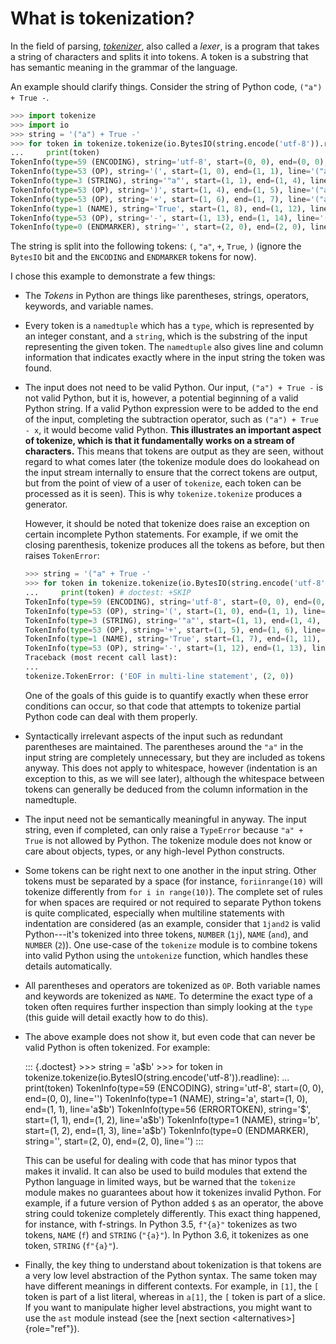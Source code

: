 What is tokenization?
=====================

In the field of parsing, [*tokenizer*](https://en.wikipedia.org/wiki/Lexical_analysis), also called a *lexer*, is a
program that takes a string of characters and splits it into tokens. A
token is a substring that has semantic meaning in the grammar of the
language.

An example should clarify things. Consider the string of Python code,
`("a") + True -`.

``` py
>>> import tokenize
>>> import io
>>> string = '("a") + True -'
>>> for token in tokenize.tokenize(io.BytesIO(string.encode('utf-8')).readline):
...     print(token)
TokenInfo(type=59 (ENCODING), string='utf-8', start=(0, 0), end=(0, 0), line='')
TokenInfo(type=53 (OP), string='(', start=(1, 0), end=(1, 1), line='("a") + True -')
TokenInfo(type=3 (STRING), string='"a"', start=(1, 1), end=(1, 4), line='("a") + True -')
TokenInfo(type=53 (OP), string=')', start=(1, 4), end=(1, 5), line='("a") + True -')
TokenInfo(type=53 (OP), string='+', start=(1, 6), end=(1, 7), line='("a") + True -')
TokenInfo(type=1 (NAME), string='True', start=(1, 8), end=(1, 12), line='("a") + True -')
TokenInfo(type=53 (OP), string='-', start=(1, 13), end=(1, 14), line='("a") + True -')
TokenInfo(type=0 (ENDMARKER), string='', start=(2, 0), end=(2, 0), line='')

```


The string is split into the following tokens: `(`, `"a"`, `+`, `True`,
`)` (ignore the `BytesIO` bit and the `ENCODING` and `ENDMARKER` tokens
for now).

I chose this example to demonstrate a few things:

-   The *Tokens* in Python are things like parentheses, strings,
    operators, keywords, and variable names.
-   Every token is a `namedtuple` which has a `type`, which is
    represented by an integer constant, and a `string`, which is the
    substring of the input representing the given token. The
    `namedtuple` also gives line and column information that indicates
    exactly where in the input string the token was found.
-   The input does not need to be valid Python. Our input,
    `("a") + True -` is not valid Python, but it is, however, a
    potential beginning of a valid Python string. If a valid Python
    expression were to be added to the end of the input, completing the
    subtraction operator, such as `("a") + True - x`, it would become
    valid Python. **This illustrates an important aspect of tokenize,
    which is that it fundamentally works on a stream of characters.**
    This means that tokens are output as they are seen, without regard
    to what comes later (the tokenize module does do lookahead on the
    input stream internally to ensure that the correct tokens are
    output, but from the point of view of a user of `tokenize`, each
    token can be processed as it is seen). This is why
    `tokenize.tokenize` produces a generator.

    However, it should be noted that tokenize does raise an exception on
    certain incomplete Python statements. For example, if we omit the
    closing parenthesis, tokenize produces all the tokens as before, but
    then raises `TokenError`:

    <!-- We have to skip this doctest, as it doesn't support output and an
    exception in the same snippet. -->

    ```py
    >>> string = '("a" + True -'
    >>> for token in tokenize.tokenize(io.BytesIO(string.encode('utf-8')).readline):
    ...     print(token) # doctest: +SKIP
    TokenInfo(type=59 (ENCODING), string='utf-8', start=(0, 0), end=(0, 0), line='')
    TokenInfo(type=53 (OP), string='(', start=(1, 0), end=(1, 1), line='("a" + True -')
    TokenInfo(type=3 (STRING), string='"a"', start=(1, 1), end=(1, 4), line='("a" + True -')
    TokenInfo(type=53 (OP), string='+', start=(1, 5), end=(1, 6), line='("a" + True -')
    TokenInfo(type=1 (NAME), string='True', start=(1, 7), end=(1, 11), line='("a" + True -')
    TokenInfo(type=53 (OP), string='-', start=(1, 12), end=(1, 13), line='("a" + True -')
    Traceback (most recent call last):
    ...
    tokenize.TokenError: ('EOF in multi-line statement', (2, 0))
    ```

    One of the goals of this guide is to quantify exactly when these
    error conditions can occur, so that code that attempts to tokenize
    partial Python code can deal with them properly.

-   Syntactically irrelevant aspects of the input such as redundant
    parentheses are maintained. The parentheses around the `"a"` in the
    input string are completely unnecessary, but they are included as
    tokens anyway. This does not apply to whitespace, however
    (indentation is an exception to this, as we will see later),
    although the whitespace between tokens can generally be deduced from
    the column information in the namedtuple.
-   The input need not be semantically meaningful in anyway. The input
    string, even if completed, can only raise a `TypeError` because
    `"a" + True` is not allowed by Python. The tokenize module does not
    know or care about objects, types, or any high-level Python
    constructs.
-   Some tokens can be right next to one another in the input string.
    Other tokens must be separated by a space (for instance,
    `foriinrange(10)` will tokenize differently from
    `for i in range(10)`). The complete set of rules for when spaces are
    required or not required to separate Python tokens is quite
    complicated, especially when multiline statements with indentation
    are considered (as an example, consider that `1jand2` is valid
    Python\-\--it\'s tokenized into three tokens, `NUMBER` (`1j`),
    `NAME` (`and`), and `NUMBER` (`2`)). One use-case of the `tokenize`
    module is to combine tokens into valid Python using the `untokenize`
    function, which handles these details automatically.
-   All parentheses and operators are tokenized as `OP`. Both variable
    names and keywords are tokenized as `NAME`. To determine the exact
    type of a token often requires further inspection than simply
    looking at the `type` (this guide will detail exactly how to do
    this).
-   The above example does not show it, but even code that can never be
    valid Python is often tokenized. For example:

    ::: {.doctest}
    \>\>\> string = \'a\$b\' \>\>\> for token in
    tokenize.tokenize(io.BytesIO(string.encode(\'utf-8\')).readline):
    \... print(token) TokenInfo(type=59 (ENCODING), string=\'utf-8\',
    start=(0, 0), end=(0, 0), line=\'\') TokenInfo(type=1 (NAME),
    string=\'a\', start=(1, 0), end=(1, 1), line=\'a\$b\')
    TokenInfo(type=56 (ERRORTOKEN), string=\'\$\', start=(1, 1), end=(1,
    2), line=\'a\$b\') TokenInfo(type=1 (NAME), string=\'b\', start=(1,
    2), end=(1, 3), line=\'a\$b\') TokenInfo(type=0 (ENDMARKER),
    string=\'\', start=(2, 0), end=(2, 0), line=\'\')
    :::

    This can be useful for dealing with code that has minor typos that
    makes it invalid. It can also be used to build modules that extend
    the Python language in limited ways, but be warned that the
    `tokenize` module makes no guarantees about how it tokenizes invalid
    Python. For example, if a future version of Python added `$` as an
    operator, the above string could tokenize completely differently.
    This exact thing happened, for instance, with f-strings. In Python
    3.5, `f"{a}"` tokenizes as two tokens, `NAME` (`f`) and `STRING`
    (`"{a}"`). In Python 3.6, it tokenizes as one token, `STRING`
    (`f"{a}"`).

-   Finally, the key thing to understand about tokenization is that
    tokens are a very low level abstraction of the Python syntax. The
    same token may have different meanings in different contexts. For
    example, in `[1]`, the `[` token is part of a list literal, whereas
    in `a[1]`, the `[` token is part of a slice. If you want to
    manipulate higher level abstractions, you might want to use the
    `ast` module instead (see the [next section
    \<alternatives\>]{role="ref"}).
